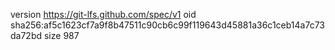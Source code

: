 version https://git-lfs.github.com/spec/v1
oid sha256:af5c1623cf7a9f8b47511c90cb6c99f119643d45881a36c1ceb14a7c73da72bd
size 987
